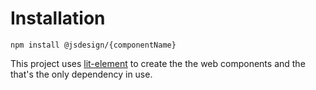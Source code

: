 # Installation

```text
npm install @jsdesign/{componentName}
```

This project uses [lit-element](https://lit-element.polymer-project.org/) to create the the web components and the that's the only dependency in use.

